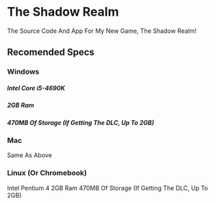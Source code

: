 # The Shadow Realm
The Source Code And App For My New Game, The Shadow Realm!
## Recomended Specs
### Windows
##### Intel Core i5-4690K
##### 2GB Ram
##### 470MB Of Storage (If Getting The DLC, Up To 2GB)
### Mac
Same As Above
### Linux (Or Chromebook)
Intel Pentium 4
2GB Ram
470MB Of Storage (If Getting The DLC, Up To 2GB)
